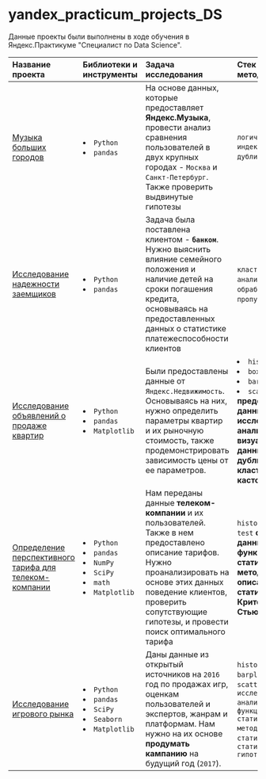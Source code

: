 # yandex_practicum_projects_DS

Данные проекты были выполнены в ходе обучения в Яндекс.Практикуме "Специалист по Data Science".

| Название проекта | Библиотеки и инструменты | Задача исследования | Стек и ключевые методы проекта |
| :---------------------- | :----------------------- | :---------------------- | :---------------------- |
| [Музыка больших городов](https://github.com/Menduone/yandex_practicum_projects_DS/tree/main/big_city_music) |<li>`Python`</li><li>`pandas`| На основе данных, которые предоставляет **Яндекс.Музыка**, провести анализ сравнения пользователей в двух крупных городах - `Москва` и `Санкт-Петербург`. Также проверить выдвинутые гипотезы|`логическая индексация`, `дубликаты`, `пропуски`|
| [Исследование надежности заемщиков](https://github.com/Menduone/yandex_practicum_projects_DS/tree/main/creditor_reliability_research) |<li>`Python`</li><li>`pandas`| Задача была поставлена клиентом - **`банком`**. Нужно выяснить влияние семейного положения и наличие детей на сроки погашения кредита, основываясь на предоставленных данных о статистике платежеспособности клиентов|`кластеризация`, `анализ данных`, `обработка данных`, `пропуски`, `дубликаты`|
| [Исследование объявлений о продаже квартир](https://github.com/Menduone/yandex_practicum_projects_DS/tree/main/advertisements_of_apartments) |<li>`Python`</li><li>`pandas`</li><li>`Matplotlib`|Были предоставлены данные от `Яндекс.Недвижимость`. Основываясь на них, нужно определить параметры квартир и их рыночную стоимость, также продемонстрировать зависимость цены от ее параметров.|<li>`histogram`, <li>`boxplot`, <li>`barplot`, <li>`scatterplot`</li> **предобработка данных**, **исследовательский анализ**, **визуализация данных**, **пропуски**, **дубликаты**, **кластеризация**, **кастомные функци**|
| [Определение перспективного тарифа для телеком-компании](https://github.com/Menduone/yandex_practicum_projects_DS/tree/main/research_best_tariff_for_company) |<li>`Python`</li><li>`pandas`</li><li>`NumPy`</li><li>`SciPy`</li><li>`math`</li><li>`Matplotlib`|Нам переданы данные **телеком-компании** и их пользователей. Также в нем предоставлено описание тарифов. Нужно проанализировать на основе этих данных поведение клиентов, проверить сопутствующие гипотезы, и провести поиск оптимального тарифа|`histogram` `boxplot`</li> `t-test`</li> **обработка данных**, **кастомные функции**, **статистические методы**, **описательная статистика**, **Критерий Стьюдента**|
| [Исследование игрового рынка](https://github.com/Menduone/yandex_practicum_projects_DS/tree/main/research_market_game) | <li>`Python`</li><li>`pandas`</li><li>`SciPy`</li><li>`Seaborn`</li> <li>`Matplotlib`| Даны данные из открытый источников на `2016` год по продажах игр, оценкам пользователей и экспертов, жанрам и платформам. Нам нужно на их основе **продумать кампанию** на будущий год (`2017`).|`histogram`</li> `boxplot`</li> `barplot`</li> `pie plot`</li> `scatterplot`</li> `t-test`</li> `исследовательский анализ` `кастомные функции` `статистические методы` `описательная статистика` `проверка статистических гипотез`|  
